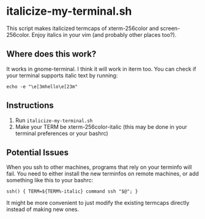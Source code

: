 # italicize-my-terminal.sh

This script makes italicized termcaps of xterm-256color and screen-256color.
Enjoy italics in your vim (and probably other places too?).

## Where does this work?

It works in gnome-terminal.  I think it will work in iterm too.  You can check
if your terminal supports italic text by running:

    echo -e "\e[3mhello\e[23m"

## Instructions

  1. Run `italicize-my-terminal.sh`
  2. Make your TERM be xterm-256color-italic (this may be done in your terminal
     preferences or your bashrc)

## Potential Issues

When you ssh to other machines, programs that rely on your terminfo will fail.
You need to either install the new terminfos on remote machines, or add
something like this to your bashrc:

    ssh() { TERM=${TERM%-italic} command ssh "$@"; }

It might be more convenient to just modify the existing termcaps directly
instead of making new ones.
